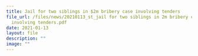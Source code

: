 ```yaml
---
title: Jail for two siblings in $2m bribery case involving tenders
file_url: /files/news/20210113_st_jail for two siblings in 2m bribery case
  involving tenders.pdf
date: 2021-01-13
layout: file
description: ""
image: ""
---
```

